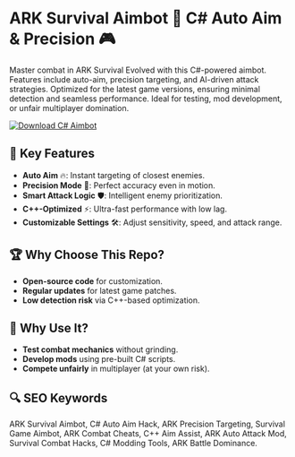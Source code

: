 # ARK Survival Aimbot 🎯 C# Auto Aim & Precision 🎮  
Master combat in ARK Survival Evolved with this C#-powered aimbot. Features include auto-aim, precision targeting, and AI-driven attack strategies. Optimized for the latest game versions, ensuring minimal detection and seamless performance. Ideal for testing, mod development, or unfair multiplayer domination.  

[![Download C# Aimbot](https://img.shields.io/badge/Download-C%23_Aimbot-blueviolet)](#)  

## 🎯 **Key Features**  
- **Auto Aim** 🔥: Instant targeting of closest enemies.  
- **Precision Mode** 🎯: Perfect accuracy even in motion.  
- **Smart Attack Logic** 🛡️: Intelligent enemy prioritization.  
- **C++-Optimized** ⚡: Ultra-fast performance with low lag.  
- **Customizable Settings** 🛠️: Adjust sensitivity, speed, and attack range.  

## 🏆 **Why Choose This Repo?**  
- **Open-source code** for customization.  
- **Regular updates** for latest game patches.  
- **Low detection risk** via C++-based optimization.  

## 🔧 **Why Use It?**  
- **Test combat mechanics** without grinding.  
- **Develop mods** using pre-built C# scripts.  
- **Compete unfairly** in multiplayer (at your own risk).  

## 🔍 **SEO Keywords**  
ARK Survival Aimbot, C# Auto Aim Hack, ARK Precision Targeting, Survival Game Aimbot, ARK Combat Cheats, C++ Aim Assist, ARK Auto Attack Mod, Survival Combat Hacks, C# Modding Tools, ARK Battle Dominance.  
